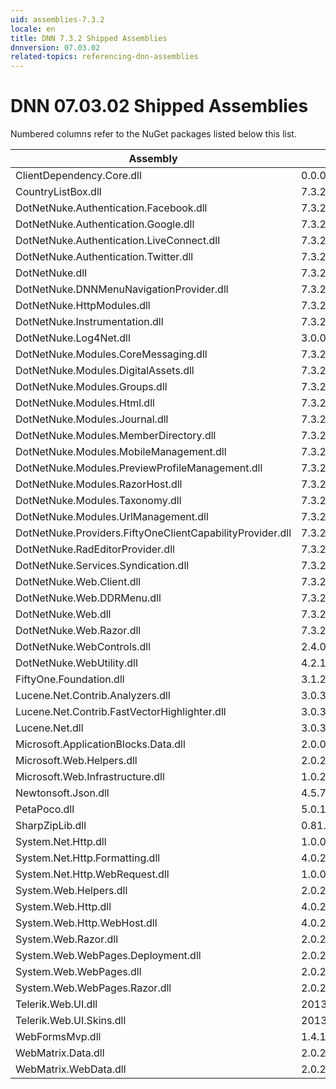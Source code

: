 ```yaml
---
uid: assemblies-7.3.2
locale: en
title: DNN 7.3.2 Shipped Assemblies
dnnversion: 07.03.02
related-topics: referencing-dnn-assemblies
---
```


# DNN 07.03.02 Shipped Assemblies

Numbered columns refer to the NuGet packages listed below this list.

|**Assembly**|**Version**|
|---|---|
|ClientDependency.Core.dll|0.0.0.0|
|CountryListBox.dll|7.3.2.109|
|DotNetNuke.Authentication.Facebook.dll|7.3.2.109|
|DotNetNuke.Authentication.Google.dll|7.3.2.109|
|DotNetNuke.Authentication.LiveConnect.dll|7.3.2.109|
|DotNetNuke.Authentication.Twitter.dll|7.3.2.109|
|DotNetNuke.dll|7.3.2.109|
|DotNetNuke.DNNMenuNavigationProvider.dll|7.3.2.109|
|DotNetNuke.HttpModules.dll|7.3.2.109|
|DotNetNuke.Instrumentation.dll|7.3.2.109|
|DotNetNuke.Log4Net.dll|3.0.0.0|
|DotNetNuke.Modules.CoreMessaging.dll|7.3.2.109|
|DotNetNuke.Modules.DigitalAssets.dll|7.3.2.109|
|DotNetNuke.Modules.Groups.dll|7.3.2.109|
|DotNetNuke.Modules.Html.dll|7.3.2.109|
|DotNetNuke.Modules.Journal.dll|7.3.2.109|
|DotNetNuke.Modules.MemberDirectory.dll|7.3.2.109|
|DotNetNuke.Modules.MobileManagement.dll|7.3.2.109|
|DotNetNuke.Modules.PreviewProfileManagement.dll|7.3.2.109|
|DotNetNuke.Modules.RazorHost.dll|7.3.2.109|
|DotNetNuke.Modules.Taxonomy.dll|7.3.2.109|
|DotNetNuke.Modules.UrlManagement.dll|7.3.2.109|
|DotNetNuke.Providers.FiftyOneClientCapabilityProvider.dll|7.3.2.109|
|DotNetNuke.RadEditorProvider.dll|7.3.2.109|
|DotNetNuke.Services.Syndication.dll|7.3.2.109|
|DotNetNuke.Web.Client.dll|7.3.2.109|
|DotNetNuke.Web.DDRMenu.dll|7.3.2.109|
|DotNetNuke.Web.dll|7.3.2.109|
|DotNetNuke.Web.Razor.dll|7.3.2.109|
|DotNetNuke.WebControls.dll|2.4.0.598|
|DotNetNuke.WebUtility.dll|4.2.1.783|
|FiftyOne.Foundation.dll|3.1.2.3|
|Lucene.Net.Contrib.Analyzers.dll|3.0.3|
|Lucene.Net.Contrib.FastVectorHighlighter.dll|3.0.3|
|Lucene.Net.dll|3.0.3.0|
|Microsoft.ApplicationBlocks.Data.dll|2.0.0.0|
|Microsoft.Web.Helpers.dll|2.0.20710.0|
|Microsoft.Web.Infrastructure.dll|1.0.20105.407|
|Newtonsoft.Json.dll|4.5.7.15008|
|PetaPoco.dll|5.0.1.17400|
|SharpZipLib.dll|0.81.0.1407|
|System.Net.Http.dll|1.0.0.0|
|System.Net.Http.Formatting.dll|4.0.20710.0|
|System.Net.Http.WebRequest.dll|1.0.0.0|
|System.Web.Helpers.dll|2.0.20126.16343|
|System.Web.Http.dll|4.0.20710.0|
|System.Web.Http.WebHost.dll|4.0.20710.0|
|System.Web.Razor.dll|2.0.20126.16343|
|System.Web.WebPages.Deployment.dll|2.0.20710.0|
|System.Web.WebPages.dll|2.0.20710.0|
|System.Web.WebPages.Razor.dll|2.0.20126.16343|
|Telerik.Web.UI.dll|2013.2.717.40|
|Telerik.Web.UI.Skins.dll|2013.2.717.40|
|WebFormsMvp.dll|1.4.1.0|
|WebMatrix.Data.dll|2.0.20126.16343|
|WebMatrix.WebData.dll|2.0.20126.16343|

